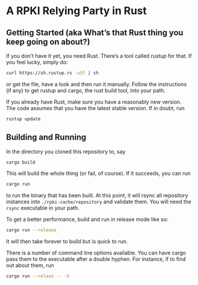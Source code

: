 # A RPKI Relying Party in Rust

## Getting Started (aka What’s that Rust thing you keep going on about?)

If you don’t have it yet, you need Rust. There’s a tool called *rustup*
for that. If you feel lucky, simply do:

```bash
curl https://sh.rustup.rs -sSf | sh
```

or get the file, have a look and then run it manually. Follow the
instructions (if any) to get rustup and cargo, the rust build tool, into
your path.

If you already have Rust, make sure you have a reasonably new version. The
code assumes that you have the latest stable version. If in doubt, run

```bash
rustup update
```

## Building and Running

In the directory you cloned this repository to, say

```bash
cargo build
```

This will build the whole thing (or fail, of course). If it succeeds, you
can run

```bash
cargo run
```

to run the binary that has been built. At this point, it will rsync all
repository instances into `./rpki-cache/repository` and validate them. You
will need the `rsync` executable in your path.

To get a better performance, build and run in release mode like so:

```bash
cargo run --release
```

It will then take forever to build but is quick to run.

There is a number of command line options available. You can have cargo pass
them to the executable after a double hyphen. For instance, if to find out
about them, run

```bash
cargo run --relase -- -h
```
